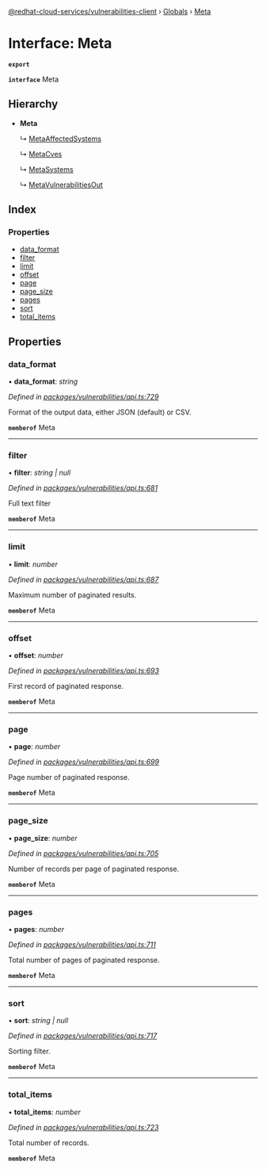 [@redhat-cloud-services/vulnerabilities-client](../README.md) › [Globals](../globals.md) › [Meta](meta.md)

# Interface: Meta

**`export`** 

**`interface`** Meta

## Hierarchy

* **Meta**

  ↳ [MetaAffectedSystems](metaaffectedsystems.md)

  ↳ [MetaCves](metacves.md)

  ↳ [MetaSystems](metasystems.md)

  ↳ [MetaVulnerabilitiesOut](metavulnerabilitiesout.md)

## Index

### Properties

* [data_format](meta.md#data_format)
* [filter](meta.md#filter)
* [limit](meta.md#limit)
* [offset](meta.md#offset)
* [page](meta.md#page)
* [page_size](meta.md#page_size)
* [pages](meta.md#pages)
* [sort](meta.md#sort)
* [total_items](meta.md#total_items)

## Properties

###  data_format

• **data_format**: *string*

*Defined in [packages/vulnerabilities/api.ts:729](https://github.com/RedHatInsights/javascript-clients/blob/master/packages/vulnerabilities/api.ts#L729)*

Format of the output data, either JSON (default) or CSV.

**`memberof`** Meta

___

###  filter

• **filter**: *string | null*

*Defined in [packages/vulnerabilities/api.ts:681](https://github.com/RedHatInsights/javascript-clients/blob/master/packages/vulnerabilities/api.ts#L681)*

Full text filter

**`memberof`** Meta

___

###  limit

• **limit**: *number*

*Defined in [packages/vulnerabilities/api.ts:687](https://github.com/RedHatInsights/javascript-clients/blob/master/packages/vulnerabilities/api.ts#L687)*

Maximum number of paginated results.

**`memberof`** Meta

___

###  offset

• **offset**: *number*

*Defined in [packages/vulnerabilities/api.ts:693](https://github.com/RedHatInsights/javascript-clients/blob/master/packages/vulnerabilities/api.ts#L693)*

First record of paginated response.

**`memberof`** Meta

___

###  page

• **page**: *number*

*Defined in [packages/vulnerabilities/api.ts:699](https://github.com/RedHatInsights/javascript-clients/blob/master/packages/vulnerabilities/api.ts#L699)*

Page number of paginated response.

**`memberof`** Meta

___

###  page_size

• **page_size**: *number*

*Defined in [packages/vulnerabilities/api.ts:705](https://github.com/RedHatInsights/javascript-clients/blob/master/packages/vulnerabilities/api.ts#L705)*

Number of records per page of paginated response.

**`memberof`** Meta

___

###  pages

• **pages**: *number*

*Defined in [packages/vulnerabilities/api.ts:711](https://github.com/RedHatInsights/javascript-clients/blob/master/packages/vulnerabilities/api.ts#L711)*

Total number of pages of paginated response.

**`memberof`** Meta

___

###  sort

• **sort**: *string | null*

*Defined in [packages/vulnerabilities/api.ts:717](https://github.com/RedHatInsights/javascript-clients/blob/master/packages/vulnerabilities/api.ts#L717)*

Sorting filter.

**`memberof`** Meta

___

###  total_items

• **total_items**: *number*

*Defined in [packages/vulnerabilities/api.ts:723](https://github.com/RedHatInsights/javascript-clients/blob/master/packages/vulnerabilities/api.ts#L723)*

Total number of records.

**`memberof`** Meta
